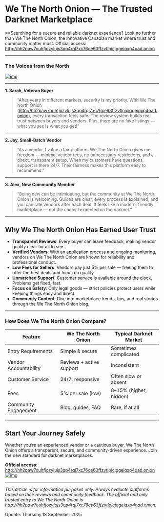 # We The North Onion — The Trusted Darknet Marketplace

**Searching for a secure and reliable darknet experience? Look no further than We The North Onion, the innovative Canadian market where trust and community matter most. Official access: http://hh2paw7ouhfjozylujs3qp4rql7xc76ce63ffzvtlpicjqgeiqxp4oad.onion

---

### The Voices from the North


[![img](/upload/pointer.webp)](http://hh2paw7ouhfjozylujs3qp4rql7xc76ce63ffzvtlpicjqgeiqxp4oad.onion)


---

**1. Sarah, Veteran Buyer**

> “After years in different markets, security is my priority. With We The North Onion (http://hh2paw7ouhfjozylujs3qp4rql7xc76ce63ffzvtlpicjqgeiqxp4oad.onion), every transaction feels safe. The review system builds real trust between buyers and vendors. Plus, there are no fake listings — what you see is what you get!”

---

**2. Jay, Small-Batch Vendor**

> “As a vendor, I value a fair platform. We The North Onion gives me freedom — minimal vendor fees, no unnecessary restrictions, and a direct, transparent setup. When my customers have questions, support is there 24/7. Their fairness makes this platform easy to recommend.”

---

**3. Alex, New Community Member**

> “Being new can be intimidating, but the community at We The North Onion is welcoming. Guides are clear, every process is explained, and you can rate vendors after each deal. It feels like a modern, friendly marketplace — not the chaos I expected on the darknet.”

---

## Why We The North Onion Has Earned User Trust

- **Transparent Reviews**: Every buyer can leave feedback, making vendor quality clear for all to see.
- **Verified Vendors**: With an application process and ongoing monitoring, vendors on We The North Onion are known for reliability and professional conduct.
- **Low Fees for Sellers**: Vendors pay just 5% per sale — freeing them to offer the best deals and focus on quality.
- **Unmatched Support**: Customer service is available around the clock. Problems get fixed, fast.
- **Focus on Safety**: Only legal goods — strict policies protect users while keeping things easy and direct.
- **Community Content**: Dive into marketplace trends, tips, and real stories through the We The North Onion blog.

---

### How Does We The North Onion Compare?

| Feature               | We The North Onion         | Typical Darknet Market         |
|----------------------- | --------------------------- | -------------------------------|
| Entry Requirements    | Simple & secure           | Sometimes complicated         |
| Vendor Accountability | Reviews + active support  | Inconsistent                  |
| Customer Service      | 24/7, responsive          | Often slow or absent          |
| Fees                  | 5% per sale (low)         | 8–15% (higher, hidden)        |
| Community Engagement  | Blog, guides, FAQ         | Rare, if at all               |

---

## Start Your Journey Safely

Whether you’re an experienced vendor or a cautious buyer, We The North Onion offers a transparent, secure, and community-driven experience. Join the new standard for darknet marketplaces.

**Official access:** http://hh2paw7ouhfjozylujs3qp4rql7xc76ce63ffzvtlpicjqgeiqxp4oad.onion
[![img](/upload/gap.webp)](http://hh2paw7ouhfjozylujs3qp4rql7xc76ce63ffzvtlpicjqgeiqxp4oad.onion)

---

*This article is for information purposes only. Always evaluate platforms based on their reviews and community feedback. The official and only trusted entry to We The North Onion is http://hh2paw7ouhfjozylujs3qp4rql7xc76ce63ffzvtlpicjqgeiqxp4oad.onion.*




Update:  Thursday 18 September 2025